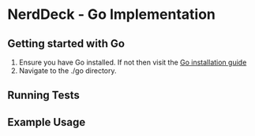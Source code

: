 # NerdDeck - Go Implementation

## Getting started with Go

1. Ensure you have Go installed. If not then visit the [Go installation guide](https://go.dev/doc/install)
2. Navigate to the ./go directory.

## Running Tests

## Example Usage
